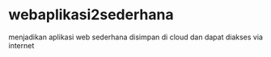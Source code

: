 # webaplikasi2sederhana
menjadikan aplikasi web sederhana disimpan di cloud dan dapat diakses via internet
